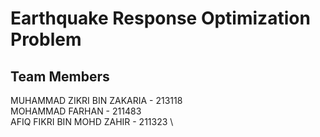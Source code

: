 # Earthquake Response Optimization Problem

## Team Members
MUHAMMAD ZIKRI BIN ZAKARIA - 213118 \
MOHAMMAD FARHAN - 211483 \
AFIQ FIKRI BIN MOHD ZAHIR - 211323 \
